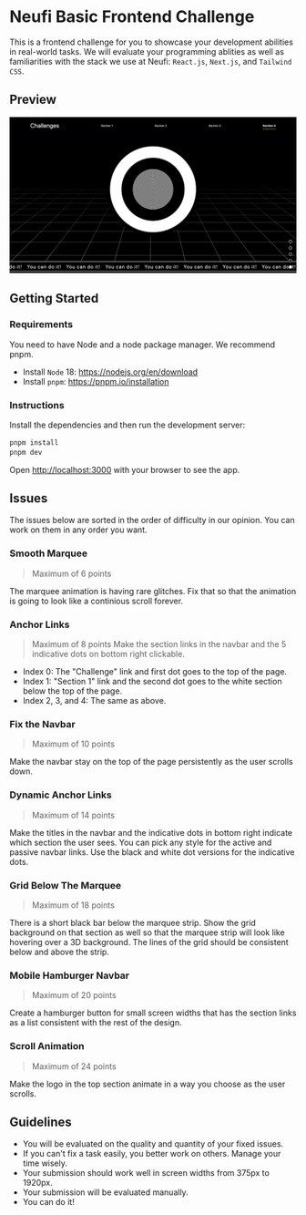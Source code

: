 # Neufi Basic Frontend Challenge
This is a frontend challenge for you to showcase your development abilities in real-world tasks. We will evaluate your programming ablities as well as familiarities with the stack we use at Neufi: `React.js`, `Next.js`, and `Tailwind CSS`.

## Preview

![Alt text](<Screen Shot 2023-08-23 at 00.54.56.png>)

## Getting Started

### Requirements
You need to have Node and a node package manager. We recommend pnpm.

 * Install `Node` 18: https://nodejs.org/en/download
 * Install `pnpm`: https://pnpm.io/installation

### Instructions
Install the dependencies and then run the development server:

```bash
pnpm install
pnpm dev
```

Open [http://localhost:3000](http://localhost:3000) with your browser to see the app.

## Issues
The issues below are sorted in the order of difficulty in our opinion. You can work on them in any order you want.

### Smooth Marquee
> Maximum of 6 points

The marquee animation is having rare glitches. Fix that so that the animation is going to look like a continious scroll forever.

### Anchor Links
> Maximum of 8 points
Make the section links in the navbar and the 5 indicative dots on bottom right clickable.
 * Index 0: The "Challenge" link and first dot goes to the top of the page.
 * Index 1: "Section 1" link and the second dot goes to the white section below the top of the page.
 * Index 2, 3, and 4: The same as above.

### Fix the Navbar
> Maximum of 10 points

Make the navbar stay on the top of the page persistently as the user scrolls down.

### Dynamic Anchor Links
> Maximum of 14 points

Make the titles in the navbar and the indicative dots in bottom right indicate which section the user sees. You can pick any style for the active and passive navbar links. Use the black and white dot versions for the indicative dots.

### Grid Below The Marquee
> Maximum of 18 points

There is a short black bar below the marquee strip. Show the grid background on that section as well so that the marquee strip will look like hovering over a 3D background. The lines of the grid should be consistent below and above the strip.

### Mobile Hamburger Navbar
> Maximum of 20 points

Create a hamburger button for small screen widths that has the section links as a list consistent with the rest of the design.

### Scroll Animation
> Maximum of 24 points

Make the logo in the top section animate in a way you choose as the user scrolls.

## Guidelines
 * You will be evaluated on the quality and quantity of your fixed issues.
 * If you can't fix a task easily, you better work on others. Manage your time wisely.
 * Your submission should work well in screen widths from 375px to 1920px.
 * Your submission will be evaluated manually.
 * You can do it!
